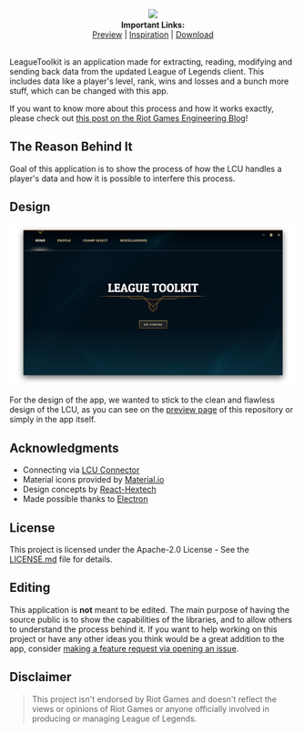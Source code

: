 <p align="center">
  <img src="https://i.4da.ms/ATiJEh.png"><br>
  <b>Important Links:</b><br>
  <a href="https://github.com/4dams/LeagueToolkit/blob/master/PREVIEWS.md">Preview</a> |
  <a href="https://engineering.riotgames.com/news/architecture-league-client-update">Inspiration</a> |
  <a href="https://github.com/4dams/LeagueToolkit/releases">Download</a>
  <br><br>
</p>

LeagueToolkit is an application made for extracting, reading, modifying and sending back data from the updated League of Legends client.
This includes data like a player's level, rank, wins and losses and a bunch more stuff, which can be changed with this app.

If you want to know more about this process and how it works exactly, please check out [this post on the Riot Games Engineering Blog](https://engineering.riotgames.com/news/architecture-league-client-update)!

## The Reason Behind It

Goal of this application is to show the process of how the LCU handles a player's data and how it is possible to interfere this process.

## Design

![Preview](https://github.com/4dams/LeagueToolkit/blob/master/LeagueToolkit/images/previews/1.png)

For the design of the app, we wanted to stick to the clean and flawless design of the LCU, as you can see on the [preview page](https://github.com/4dams/LeagueToolkit/blob/master/PREVIEWS.md) of this repository or simply in the app itself.

## Acknowledgments

* Connecting via [LCU Connector](https://www.npmjs.com/package/lcu-connector)
* Material icons provided by [Material.io](https://material.io/icons/)
* Design concepts by [React-Hextech](https://github.com/LeagueDevelopers/react-hextech)
* Made possible thanks to [Electron](https://electronjs.org/)

## License

This project is licensed under the Apache-2.0 License - See the [LICENSE.md](LICENSE.md) file for details.

## Editing

This application is **not** meant to be edited. The main purpose of having the source public is to show the capabilities of the libraries, and to allow others to understand the process behind it. If you want to help working on this project or have any other ideas you think would be a great addition to the app, consider [making a feature request via opening an issue](https://github.com/4dams/LeagueToolkit/issues/new).

## Disclaimer

> This project isn't endorsed by Riot Games and doesn't reflect the views or opinions of Riot Games or anyone officially involved in producing or managing League of Legends.
